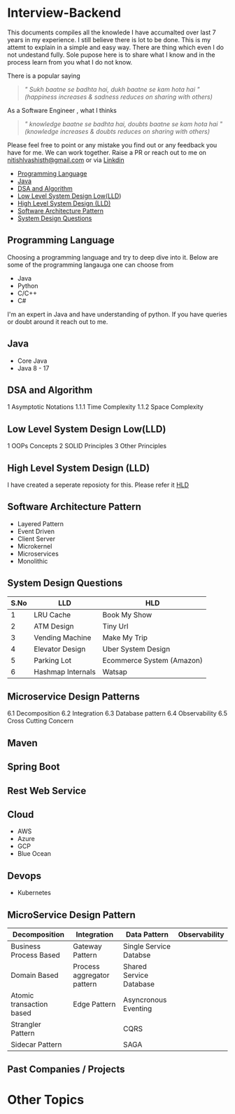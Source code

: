 # Interview-Backend

This documents compiles all the knowlede I have accumalted over last 7 years in my experience. I still believe there is lot to be done.
This is my attemt to explain in a simple and easy way. There are thing which even I do not undestand fully.
Sole pupose here is to share what I know and in the process learn from you what I do not know.

There is a popular saying 

> _" Sukh baatne se badhta hai, dukh baatne se kam hota hai " (happiness increases & sadness reduces on sharing with others)_

As a Software Engineer , what I thinks

> _" knowledge baatne se badhta hai, doubts baatne se kam hota hai " (knowledge increases & doubts reduces on sharing with others)_ 

Please feel free to point or any mistake you find out or any feedback you have for me. We can work together. Raise a PR or reach
out to me on nitishlvashisth@gmail.com or via [Linkdin]([url](https://www.linkedin.com/in/nitish-vashisth-31858366/))


  -  [Programming Language](url)
  -  [Java](url)
  -  [DSA and Algorithm](url)
  -  [Low Level System Design Low(LLD](url))
  -  [High Level System Design (LLD)](url)
  -  [Software Architecture Pattern](url)
  -  [System Design Questions](url)
    


## Programming Language
Choosing a programming language and try to deep dive into it. Below are some of the programming langauga one can choose from
* Java
* Python
* C/C++
* C#

I'm an expert in Java and have understanding of python. If you have queries or doubt around it reach out to me.

## Java
* Core Java
* Java 8 - 17

## DSA and Algorithm
1 Asymptotic Notations
1.1.1	Time Complexity
1.1.2	Space Complexity

## Low Level System Design Low(LLD)
1 OOPs Concepts
2 SOLID Principles
3 Other Principles

## High Level System Design (LLD)
I have created a seperate reposioty for this. Please refer it
[HLD](https://github.com/nitish131992/System-Design-Champion)

## Software Architecture Pattern
* Layered Pattern
* Event Driven	
* Client Server 
* Microkernel
* Microservices
* Monolithic

## System Design Questions
| S.No | LLD  | HLD  |
| ------- | --- | --- |
| 1 | LRU Cache         | Book My Show       |
| 2 | ATM Design        | Tiny Url           |
| 3 | Vending Machine   | Make My Trip       |
| 4 | Elevator Design   | Uber System Design |
| 5 | Parking Lot       | Ecommerce System (Amazon)   |
| 6 | Hashmap Internals | Watsap           |


## Microservice Design Patterns
6.1 Decomposition
6.2 Integration
6.3 Database pattern
6.4 Observability
6.5 Cross Cutting Concern

## Maven

## Spring Boot

## Rest Web Service 

## Cloud
* AWS
* Azure
* GCP
* Blue Ocean

## Devops
* Kubernetes

## MicroService Design Pattern
| Decomposition            | Integration                | Data Pattern               | Observability |
| ----------------------   | -------------------------- | -------------------------- | ------------- |
| Business Process Based   | Gateway Pattern            | Single Service Databse     | |
| Domain Based             | Process aggregator pattern | Shared Service Database    | |
| Atomic transaction based | Edge Pattern               | Asyncronous Eventing       | |
| Strangler Pattern        |                            | CQRS                       | |
| Sidecar Pattern          |                            | SAGA                       | |


## Past Companies / Projects

# Other Topics

  
